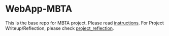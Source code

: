 # WebApp-MBTA
 This is the base repo for MBTA project. Please read [instructions](instructions.md). 
 For Project Writeup/Reflection, please check [project_reflection](project_reflection.md).